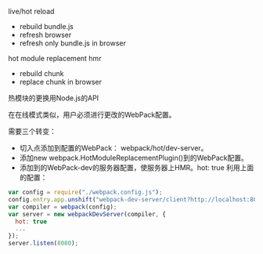 live/hot reload
+ rebuild bundle.js
+ refresh browser
+ refresh only bundle.js in browser

hot module replacement hmr
+ rebuild chunk
+ replace chunk in browser


热模块的更换用Node.js的API

在在线模式类似，用户必须进行更改的WebPack配置。

需要三个转变：

+ 切入点添加到配置的WebPack： webpack/hot/dev-server。
+ 添加new webpack.HotModuleReplacementPlugin()到的WebPack配置。
+ 添加到的WebPack-dev的服务器配置，使服务器上HMR。hot: true
利用上面的配置：

```js
var config = require("./webpack.config.js");
config.entry.app.unshift("webpack-dev-server/client?http://localhost:8080/", "webpack/hot/dev-server");
var compiler = webpack(config);
var server = new webpackDevServer(compiler, {
  hot: true
  ...
});
server.listen(8080);
```